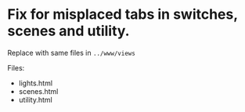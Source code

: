 # Fix for misplaced tabs in switches, scenes and utility.

Replace with same files in `../www/views`

Files:  
* lights.html
* scenes.html
* utility.html
